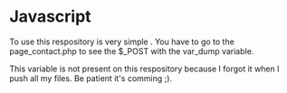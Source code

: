 # Javascript
To use this respository is very simple . You have to go to the page_contact.php to see the $_POST with the var_dump variable.

This variable is not present on this respository because I forgot it when I push all my files. 
Be patient it's comming ;).
